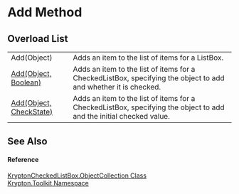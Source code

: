 # Add Method


## Overload List
<table>
<tr>
<td>Add(Object)</td>
<td>Adds an item to the list of items for a ListBox.</td></tr>
<tr>
<td><a href="6bbc2772-460f-48ac-eaa7-6820ab04356a.md">Add(Object, Boolean)</a></td>
<td>Adds an item to the list of items for a CheckedListBox, specifying the object to add and whether it is checked.</td></tr>
<tr>
<td><a href="958eb85f-6543-ae2a-1627-2b68af5d598e.md">Add(Object, CheckState)</a></td>
<td>Adds an item to the list of items for a CheckedListBox, specifying the object to add and the initial checked value.</td></tr>
</table>

## See Also


#### Reference
<a href="57e9727a-66a1-995f-4f15-ff7942f614b8.md">KryptonCheckedListBox.ObjectCollection Class</a>  
<a href="79d2eac2-21f4-54ff-7552-b20c33c30600.md">Krypton.Toolkit Namespace</a>  
